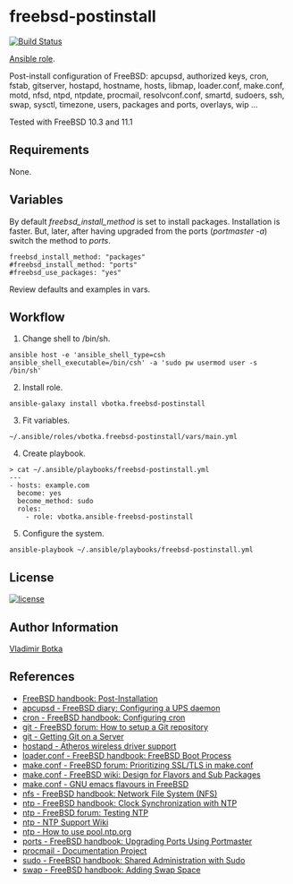 freebsd-postinstall
===================

[![Build Status](https://travis-ci.org/vbotka/ansible-freebsd-postinstall.svg?branch=master)](https://travis-ci.org/vbotka/ansible-freebsd-postinstall)

[Ansible role](https://galaxy.ansible.com/vbotka/freebsd-postinstall/).

Post-install configuration of FreeBSD: apcupsd, authorized keys, cron,
fstab, gitserver, hostapd, hostname, hosts, libmap, loader.conf,
make.conf, motd, nfsd, ntpd, ntpdate, procmail, resolvconf.conf,
smartd, sudoers, ssh, swap, sysctl, timezone, users, packages and
ports, overlays, wip ...

Tested with FreeBSD 10.3 and 11.1


Requirements
------------

None.


Variables
---------

By default *freebsd_install_method* is set to install
packages. Installation is faster. But, later, after having upgraded
from the ports (*portmaster -a*) switch the method to *ports*.

```
freebsd_install_method: "packages"
#freebsd_install_method: "ports"
#freebsd_use_packages: "yes"
```

Review defaults and examples in vars.


Workflow
--------

1) Change shell to /bin/sh.

```
ansible host -e 'ansible_shell_type=csh ansible_shell_executable=/bin/csh' -a 'sudo pw usermod user -s /bin/sh'
```

2) Install role.

```
ansible-galaxy install vbotka.freebsd-postinstall
```

3) Fit variables.

```
~/.ansible/roles/vbotka.freebsd-postinstall/vars/main.yml
```

4) Create playbook.

```
> cat ~/.ansible/playbooks/freebsd-postinstall.yml
---
- hosts: example.com
  become: yes
  become_method: sudo
  roles:
    - role: vbotka.ansible-freebsd-postinstall
```

5) Configure the system.

```
ansible-playbook ~/.ansible/playbooks/freebsd-postinstall.yml
```

License
-------

[![license](https://img.shields.io/badge/license-BSD-red.svg)](https://www.freebsd.org/doc/en/articles/bsdl-gpl/article.html)


Author Information
------------------

[Vladimir Botka](https://botka.link)


References
----------
- [FreeBSD handbook: Post-Installation](https://www.freebsd.org/doc/handbook/bsdinstall-post.html)
- [apcupsd - FreeBSD diary: Configuring a UPS daemon](http://www.freebsddiary.org/apcupsd.php)
- [cron - FreeBSD handbook: Configuring cron](https://www.freebsd.org/doc/handbook/configtuning-cron.html)
- [git - FreeBSD forum: How to setup a Git repository](https://forums.freebsd.org/threads/10810/)
- [git - Getting Git on a Server](https://git-scm.com/book/ch4-2.html)
- [hostapd - Atheros wireless driver support](https://wiki.freebsd.org/dev/ath%284%29)
- [loader.conf - FreeBSD handbook: FreeBSD Boot Process](https://www.freebsd.org/doc/handbook/boot-introduction.html)
- [make.conf - FreeBSD forum: Prioritizing SSL/TLS in make.conf](https://forums.freebsd.org/threads/62930/)
- [make.conf - FreeBSD wiki: Design for Flavors and Sub Packages](https://wiki.freebsd.org/Ports/FlavorsAndSubPackages)
- [make.conf - GNU emacs flavours in FreeBSD](https://ximalas.info/2018/02/02/gnu-emacs-flavours-in-freebsd/)
- [nfs - FreeBSD handbook: Network File System (NFS)](https://www.freebsd.org/doc/handbook/network-nfs.html)
- [ntp - FreeBSD handbook: Clock Synchronization with NTP](http://www.freebsd.org/doc/handbook/network-ntp.html)
- [ntp - FreeBSD forum: Testing NTP](https://forums.freebsd.org/threads/41874/)
- [ntp - NTP Support Wiki](http://support.ntp.org/bin/view/Main/WebHome)
- [ntp - How to use pool.ntp.org](http://www.pool.ntp.org/en/use.html)
- [ports - FreeBSD handbook: Upgrading Ports Using Portmaster](https://www.freebsd.org/doc/handbook/ports-using.html)
- [procmail - Documentation Project](http://pm-doc.sourceforge.net/)
- [sudo - FreeBSD handbook: Shared Administration with Sudo](https://www.freebsd.org/doc/handbook/security-sudo.html)
- [swap - FreeBSD handbook: Adding Swap Space](http://www.freebsd.org/doc/handbook/adding-swap-space.html)
